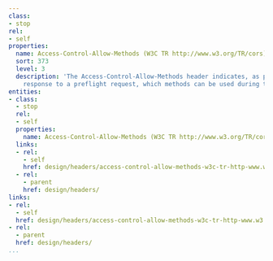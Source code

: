 ```yaml
---
class:
- stop
rel:
- self
properties:
  name: Access-Control-Allow-Methods (W3C TR http://www.w3.org/TR/cors)
  sort: 373
  level: 3
  description: 'The Access-Control-Allow-Methods header indicates, as part of the
    response to a preflight request, which methods can be used during the actual request. '
entities:
- class:
  - stop
  rel:
  - self
  properties:
    name: Access-Control-Allow-Methods (W3C TR http://www.w3.org/TR/cors)
  links:
  - rel:
    - self
    href: design/headers/access-control-allow-methods-w3c-tr-http-www.w3.org-tr-cors.md
  - rel:
    - parent
    href: design/headers/
links:
- rel:
  - self
  href: design/headers/access-control-allow-methods-w3c-tr-http-www.w3.org-tr-cors.md
- rel:
  - parent
  href: design/headers/
...
```

